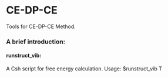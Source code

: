 # CE-DP-CE
Tools for CE-DP-CE Method.
### A brief introduction:
#### runstruct_vib:
A Csh script for free energy calculation. Usage: $runstruct_vib T
